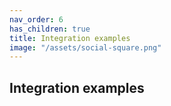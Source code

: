 ```yaml
---
nav_order: 6
has_children: true
title: Integration examples
image: "/assets/social-square.png"
---
```


## Integration examples
